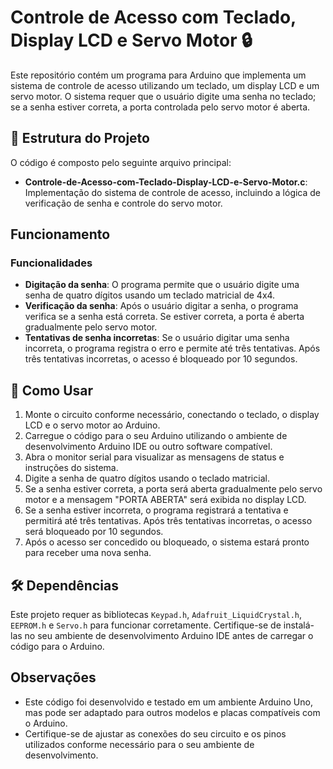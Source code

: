 # Controle de Acesso com Teclado, Display LCD e Servo Motor 🔒

Este repositório contém um programa para Arduino que implementa um sistema de controle de acesso utilizando um teclado, um display LCD e um servo motor. O sistema requer que o usuário digite uma senha no teclado; se a senha estiver correta, a porta controlada pelo servo motor é aberta.

## 📁 Estrutura do Projeto

O código é composto pelo seguinte arquivo principal:

- **Controle-de-Acesso-com-Teclado-Display-LCD-e-Servo-Motor.c**: Implementação do sistema de controle de acesso, incluindo a lógica de verificação de senha e controle do servo motor.

## Funcionamento

### Funcionalidades

- **Digitação da senha**: O programa permite que o usuário digite uma senha de quatro dígitos usando um teclado matricial de 4x4.
- **Verificação da senha**: Após o usuário digitar a senha, o programa verifica se a senha está correta. Se estiver correta, a porta é aberta gradualmente pelo servo motor.
- **Tentativas de senha incorretas**: Se o usuário digitar uma senha incorreta, o programa registra o erro e permite até três tentativas. Após três tentativas incorretas, o acesso é bloqueado por 10 segundos.

## 🚀 Como Usar

1. Monte o circuito conforme necessário, conectando o teclado, o display LCD e o servo motor ao Arduino.
2. Carregue o código para o seu Arduino utilizando o ambiente de desenvolvimento Arduino IDE ou outro software compatível.
3. Abra o monitor serial para visualizar as mensagens de status e instruções do sistema.
4. Digite a senha de quatro dígitos usando o teclado matricial.
5. Se a senha estiver correta, a porta será aberta gradualmente pelo servo motor e a mensagem "PORTA ABERTA" será exibida no display LCD.
6. Se a senha estiver incorreta, o programa registrará a tentativa e permitirá até três tentativas. Após três tentativas incorretas, o acesso será bloqueado por 10 segundos.
7. Após o acesso ser concedido ou bloqueado, o sistema estará pronto para receber uma nova senha.

## 🛠️ Dependências

Este projeto requer as bibliotecas `Keypad.h`, `Adafruit_LiquidCrystal.h`, `EEPROM.h` e `Servo.h` para funcionar corretamente. Certifique-se de instalá-las no seu ambiente de desenvolvimento Arduino IDE antes de carregar o código para o Arduino.

## Observações

- Este código foi desenvolvido e testado em um ambiente Arduino Uno, mas pode ser adaptado para outros modelos e placas compatíveis com o Arduino.
- Certifique-se de ajustar as conexões do seu circuito e os pinos utilizados conforme necessário para o seu ambiente de desenvolvimento.
